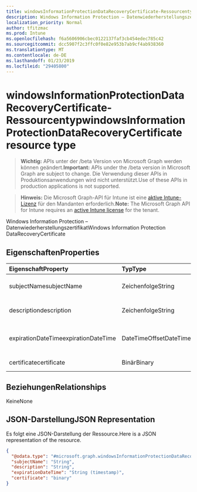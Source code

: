```yaml
---
title: windowsInformationProtectionDataRecoveryCertificate-Ressourcentyp
description: Windows Information Protection – Datenwiederherstellungszertifikat
localization_priority: Normal
author: tfitzmac
ms.prod: Intune
ms.openlocfilehash: f6a5606906cbec0122137faf3cb454edec785c42
ms.sourcegitcommit: dcc5907f2c3ffc0f0e82e953b7ab9cf4ab938360
ms.translationtype: MT
ms.contentlocale: de-DE
ms.lasthandoff: 01/23/2019
ms.locfileid: "29405800"
---
```

# <a name="windowsinformationprotectiondatarecoverycertificate-resource-type"></a><span data-ttu-id="f259d-103">windowsInformationProtectionDataRecoveryCertificate-Ressourcentyp</span><span class="sxs-lookup"><span data-stu-id="f259d-103">windowsInformationProtectionDataRecoveryCertificate resource type</span></span>

> <span data-ttu-id="f259d-104">**Wichtig:** APIs unter der /beta Version von Microsoft Graph werden können geändert.</span><span class="sxs-lookup"><span data-stu-id="f259d-104">**Important:** APIs under the /beta version in Microsoft Graph are subject to change.</span></span> <span data-ttu-id="f259d-105">Die Verwendung dieser APIs in Produktionsanwendungen wird nicht unterstützt.</span><span class="sxs-lookup"><span data-stu-id="f259d-105">Use of these APIs in production applications is not supported.</span></span>

> <span data-ttu-id="f259d-106">**Hinweis:** Die Microsoft Graph-API für Intune ist eine [aktive Intune-Lizenz](https://go.microsoft.com/fwlink/?linkid=839381) für den Mandanten erforderlich.</span><span class="sxs-lookup"><span data-stu-id="f259d-106">**Note:** The Microsoft Graph API for Intune requires an [active Intune license](https://go.microsoft.com/fwlink/?linkid=839381) for the tenant.</span></span>

<span data-ttu-id="f259d-107">Windows Information Protection – Datenwiederherstellungszertifikat</span><span class="sxs-lookup"><span data-stu-id="f259d-107">Windows Information Protection DataRecoveryCertificate</span></span>

## <a name="properties"></a><span data-ttu-id="f259d-108">Eigenschaften</span><span class="sxs-lookup"><span data-stu-id="f259d-108">Properties</span></span>
|<span data-ttu-id="f259d-109">Eigenschaft</span><span class="sxs-lookup"><span data-stu-id="f259d-109">Property</span></span>|<span data-ttu-id="f259d-110">Typ</span><span class="sxs-lookup"><span data-stu-id="f259d-110">Type</span></span>|<span data-ttu-id="f259d-111">Beschreibung</span><span class="sxs-lookup"><span data-stu-id="f259d-111">Description</span></span>|
|:---|:---|:---|
|<span data-ttu-id="f259d-112">subjectName</span><span class="sxs-lookup"><span data-stu-id="f259d-112">subjectName</span></span>|<span data-ttu-id="f259d-113">Zeichenfolge</span><span class="sxs-lookup"><span data-stu-id="f259d-113">String</span></span>|<span data-ttu-id="f259d-114">Antragstellername des Datenwiederherstellungszertifikats</span><span class="sxs-lookup"><span data-stu-id="f259d-114">Data recovery Certificate subject name</span></span>|
|<span data-ttu-id="f259d-115">description</span><span class="sxs-lookup"><span data-stu-id="f259d-115">description</span></span>|<span data-ttu-id="f259d-116">Zeichenfolge</span><span class="sxs-lookup"><span data-stu-id="f259d-116">String</span></span>|<span data-ttu-id="f259d-117">Beschreibung des Datenwiederherstellungszertifikats</span><span class="sxs-lookup"><span data-stu-id="f259d-117">Data recovery Certificate description</span></span>|
|<span data-ttu-id="f259d-118">expirationDateTime</span><span class="sxs-lookup"><span data-stu-id="f259d-118">expirationDateTime</span></span>|<span data-ttu-id="f259d-119">DateTimeOffset</span><span class="sxs-lookup"><span data-stu-id="f259d-119">DateTimeOffset</span></span>|<span data-ttu-id="f259d-120">Ablaufdatum des Datenwiederherstellungszertifikats</span><span class="sxs-lookup"><span data-stu-id="f259d-120">Data recovery Certificate expiration datetime</span></span>|
|<span data-ttu-id="f259d-121">certificate</span><span class="sxs-lookup"><span data-stu-id="f259d-121">certificate</span></span>|<span data-ttu-id="f259d-122">Binär</span><span class="sxs-lookup"><span data-stu-id="f259d-122">Binary</span></span>|<span data-ttu-id="f259d-123">Datenwiederherstellungszertifikat</span><span class="sxs-lookup"><span data-stu-id="f259d-123">Data recovery Certificate</span></span>|

## <a name="relationships"></a><span data-ttu-id="f259d-124">Beziehungen</span><span class="sxs-lookup"><span data-stu-id="f259d-124">Relationships</span></span>
<span data-ttu-id="f259d-125">Keine</span><span class="sxs-lookup"><span data-stu-id="f259d-125">None</span></span>

## <a name="json-representation"></a><span data-ttu-id="f259d-126">JSON-Darstellung</span><span class="sxs-lookup"><span data-stu-id="f259d-126">JSON Representation</span></span>
<span data-ttu-id="f259d-127">Es folgt eine JSON-Darstellung der Ressource.</span><span class="sxs-lookup"><span data-stu-id="f259d-127">Here is a JSON representation of the resource.</span></span>
<!-- {
  "blockType": "resource",
  "@odata.type": "microsoft.graph.windowsInformationProtectionDataRecoveryCertificate"
}
-->
``` json
{
  "@odata.type": "#microsoft.graph.windowsInformationProtectionDataRecoveryCertificate",
  "subjectName": "String",
  "description": "String",
  "expirationDateTime": "String (timestamp)",
  "certificate": "binary"
}
```




